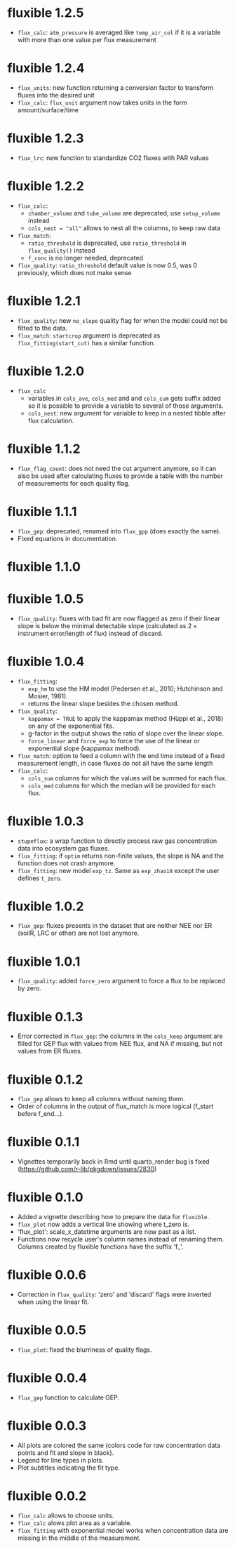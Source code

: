 # fluxible 1.2.5

* `flux_calc`: `atm_pressure` is averaged like `temp_air_col` if it is a variable with more than one value per flux measurement

# fluxible 1.2.4

* `flux_units`: new function returning a conversion factor to transform fluxes into the desired unit
* `flux_calc`: `flux_unit` argument now takes units in the form amount/surface/time

# fluxible 1.2.3

* `flux_lrc`: new function to standardize CO2 fluxes with PAR values

# fluxible 1.2.2

* `flux_calc`:
  * `chamber_volume` and `tube_volume` are deprecated, use `setup_volume` instead
  * `cols_nest = "all"` allows to nest all the columns, to keep raw data
* `flux_match`:
  * `ratio_threshold` is deprecated, use `ratio_threshold` in  `flux_quality()` instead
  * `f_conc` is no longer needed, deprecated
* `flux_quality`: `ratio_threshold` default value is now 0.5, was 0 previously, which does not make sense

# fluxible 1.2.1

* `flux_quality`: new `no_slope` quality flag for when the model could not be fitted to the data.
* `flux_match`: `startcrop` argument is deprecated as `flux_fitting(start_cut)` has a similar function.

# fluxible 1.2.0

* `flux_calc`
  * variables in `cols_ave`, `cols_med` and and `cols_cum` gets suffix added so it is possible to provide a variable to several of those arguments.
  * `cols_nest`: new argument for variable to keep in a nested tibble after flux calculation.

# fluxible 1.1.2

* `flux_flag_count`: does not need the cut argument anymore, so it can also be used after calculating fluxes to provide a table with the number of measurements for each quality flag.

# fluxible 1.1.1

* `flux_gep`: deprecated, renamed into `flux_gpp` (does exactly the same).
* Fixed equations in documentation.

# fluxible 1.1.0

# fluxible 1.0.5

* `flux_quality`: fluxes with bad fit are now flagged as zero if their linear slope is below the minimal detectable slope (calculated as $2 \times \text{instrument error} / \text{length of flux}$) instead of discard.

# fluxible 1.0.4

* `flux_fitting`:
  - `exp_hm` to use the HM model (Pedersen et al., 2010; Hutchinson and Mosier, 1981).
  - returns the linear slope besides the chosen method.
* `flux_quality`: 
  - `kappamax = TRUE` to apply the kappamax method (Hüppi et al., 2018) on any of the exponential fits.
  - g-factor in the output shows the ratio of slope over the linear slope.
  - `force_linear` and `force_exp` to force the use of the linear or exponential slope (kappamax method).
* `flux_match`: option to feed a column with the end time instead of a fixed measurement length, in case fluxes do not all have the same length
* `flux_calc`:
  - `cols_sum` columns for which the values will be summed for each flux.
  - `cols_med` columns for which the median will be provided for each flux.

# fluxible 1.0.3

* `stupeflux`: a wrap function to directly process raw gas concentration data into ecosystem gas fluxes.
* `flux_fitting`: if `optim` returns non-finite values, the slope is NA and the function does not crash anymore.
* `flux_fitting`: new model `exp_tz`. Same as `exp_zhao18` except the user defines `t_zero`.

# fluxible 1.0.2

* `flux_gep`: fluxes presents in the dataset that are neither NEE nor ER (soilR, LRC or other) are not lost anymore.

# fluxible 1.0.1

* `flux_quality`: added `force_zero` argument to force a flux to be replaced by zero.

# fluxible 0.1.3

* Error corrected in `flux_gep`: the columns in the `cols_keep` argument are
  filled for GEP flux with values from NEE flux, and NA if missing,
  but not values from ER fluxes.

# fluxible 0.1.2

* `flux_gep` allows to keep all columns without naming them.
* Order of columns in the output of flux_match is more logical
  (f_start before f_end...).

# fluxible 0.1.1

* Vignettes temporarily back in Rmd until quarto_render bug is fixed
  (https://github.com/r-lib/pkgdown/issues/2830)

# fluxible 0.1.0

* Added a vignette describing how to prepare the data for `fluxible`.
* `flux_plot` now adds a vertical line showing where t_zero is.
* 'flux_plot': scale_x_datetime arguments are now past as a list.
* Functions now recycle user's column names instead of renaming them.
  Columns created by fluxible functions have the suffix 'f_'.

# fluxible 0.0.6

* Correction in `flux_quality`: 'zero' and 'discard' flags were inverted when
  using the linear fit.

# fluxible 0.0.5

* `flux_plot`: fixed the blurriness of quality flags.

# fluxible 0.0.4

* `flux_gep` function to calculate GEP.

# fluxible 0.0.3

* All plots are colored the same (colors code for raw concentration data points
  and fit and slope in black).
* Legend for line types in plots.
* Plot subtitles indicating the fit type.

# fluxible 0.0.2

* `flux_calc` allows to choose units.
* `flux_calc` alows plot area as a variable.
* `flux_fitting` with exponential model works when concentration data are
  missing in the middle of the measurement.
